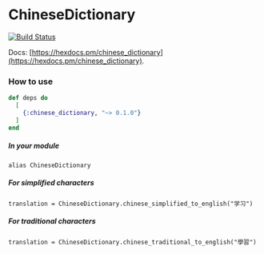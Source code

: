 # ChineseDictionary

[![Build Status](https://travis-ci.org/JorisKok/chinese_dictionary.svg?branch=master)](https://travis-ci.org/JorisKok/chinese_dictionary)

Docs: [https://hexdocs.pm/chinese_dictionary](https://hexdocs.pm/chinese_dictionary).


### How to use


```elixir
def deps do
  [
    {:chinese_dictionary, "~> 0.1.0"}
  ]
end
```

##### In your module

```
alias ChineseDictionary
```

##### For simplified characters
```
translation = ChineseDictionary.chinese_simplified_to_english("学习")
```

##### For traditional characters
```
translation = ChineseDictionary.chinese_traditional_to_english("學習")
```
